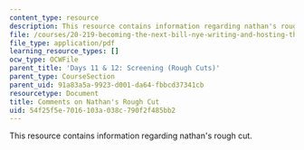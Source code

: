 ```yaml
---
content_type: resource
description: This resource contains information regarding nathan's rough cut.
file: /courses/20-219-becoming-the-next-bill-nye-writing-and-hosting-the-educational-show-january-iap-2015/54f25f5e7016103a038c790f2f485bb2_MIT20_219IAP15_Nathancom.pdf
file_type: application/pdf
learning_resource_types: []
ocw_type: OCWFile
parent_title: 'Days 11 & 12: Screening (Rough Cuts)'
parent_type: CourseSection
parent_uid: 91a83a5a-9923-d001-da64-fbbcd37341cb
resourcetype: Document
title: Comments on Nathan's Rough Cut
uid: 54f25f5e-7016-103a-038c-790f2f485bb2
---
```

This resource contains information regarding nathan's rough cut.

